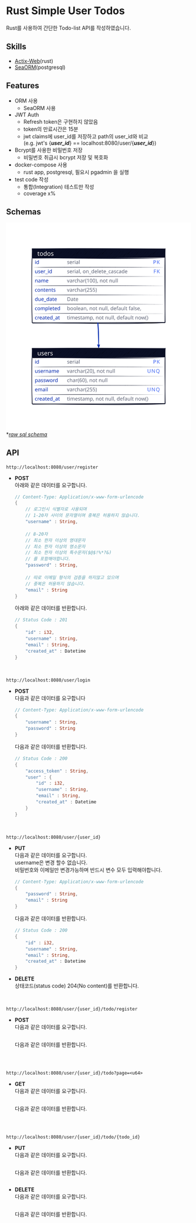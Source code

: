 # Rust Simple User Todos
Rust를 사용하여 간단한 Todo-list API를 작성하였습니다.

## Skills
- [Actix-Web](https://actix.rs/)(rust)
- [SeaORM](https://github.com/SeaQL/sea-orm)(postgresql)

## Features
- ORM 사용
  -  SeaORM 사용
- JWT Auth
  - Refresh token은 구현하지 않았음
  - token의 만료시간은 15분
  - jwt claims에 user_id를 저장하고 path의 user_id와 비교  
    (e.g. jwt's {___user_id___} == localhost:8080/user/{___user_id___})
- Bcrypt를 사용한 비밀번호 저장
  - 비밀번호 취급시 bcrypt 저장 및 복호화
- docker-compose 사용
  - rust app, postgresql, 필요시 pgadmin 을 실행
- test code 작성 
  - 통합(Integration) 테스트만 작성
  - coverage x%

## Schemas
![schemas d2.svg image](./postgre-db/schemas.svg)   
**[raw sql schema](./postgre-db/schemas.sql)*

## API
```
http://localhost:8080/user/register
```
- __POST__  
    아래와 같은 데이터를 요구합니다.
    ```rust
    // Content-Type: Application/x-www-form-urlencode
    {
        // 로그인시 식별자로 사용되며
        // 1-20자 사이의 문자열이며 중복은 허용하지 않습니다.
        "username" : String,

        // 8-20자
        // 최소 한자 이상의 영대문자
        // 최소 한자 이상의 영소문자
        // 최소 한자 이상의 특수문자($@$!%*?&)
        // 를 포함해야합니다.
        "password" : String, 

        // 따로 이메일 형식의 검증을 하지않고 있으며
        // 중복은 허용하지 않습니다.
        "email" : String
    }
    ```
    아래와 같은 데이터를 반환합니다.
    ```rust
    // Status Code : 201
    {
        "id" : i32,
        "username" : String,
        "email" : String,
        "created_at" : Datetime
    }
    ```
<br/>

```
http://localhost:8080/user/login
```
- __POST__   
    다음과 같은 데이터를 요구합니다
    ```rust
    // Content-Type: Application/x-www-form-urlencode
    {
        "username" : String,
        "password" : String
    }
    ```
    다음과 같은 데이터를 반환합니다.
    ```rust
    // Status Code : 200
    {
        "access_token" : String,
        "user" : {
            "id" : i32,
            "username" : String,
            "email" : String,
            "created_at" : Datetime
        }   
    }
    ```
<br/>

```
http://localhost:8080/user/{user_id}
```
- __PUT__   
    다음과 같은 데이터를 요구합니다.   
    username은 변경 할수 없습니다.   
    비밀번호와 이메일만 변경가능하며 반드시 변수 모두 입력해야합니다.
    ```rust
    // Content-Type: Application/x-www-form-urlencode
    {
        "password" : String,
        "email" : String
    }
    ```
    다음과 같은 데이터를 반환합니다.
    ```rust
    // Status Code : 200
    {
        "id" : i32,
        "username" : String,
        "email" : String,
        "created_at" : Datetime
    }
    ```
- __DELETE__   
    상태코드(status code) 204(No content)를 반환합니다.
<br/>

```
http://localhost:8080/user/{user_id}/todo/register
```
- __POST__   
    다음과 같은 데이터를 요구합니다.
    ```rust
    ```
    다음과 같은 데이터를 반환합니다.
    ```rust
    ```
<br/>

```
http://localhost:8080/user/{user_id}/todo?page=<u64>
```
- __GET__   
    다음과 같은 데이터를 요구합니다.
    ```rust
    ```
    다음과 같은 데이터를 반환합니다.
    ```rust
    ```
<br/>

```
http://localhost:8080/user/{user_id}/todo/{todo_id}
```
- __PUT__   
    다음과 같은 데이터를 요구합니다.
    ```rust
    ```
    다음과 같은 데이터를 반환합니다.
    ```rust
    ```
- __DELETE__   
    다음과 같은 데이터를 요구합니다.
    ```rust
    ```
    다음과 같은 데이터를 반환합니다.
    ```rust
    ```